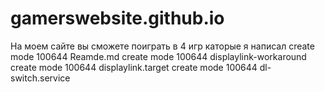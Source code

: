 # gamerswebsite.github.io
На моем сайте вы сможете поиграть в 4 игр каторые я написал
create mode 100644 Reamde.md
create mode 100644 displaylink-workaround
create mode 100644 displaylink.target
create mode 100644 dl-switch.service
